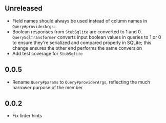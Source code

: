 ## Unreleased

* Field names should always be used instead of column names in `Query#providerArgs:`
* Boolean responses from `StubSqlite` are converted to 1 and 0. `QuerySqlTransformer` converts input boolean values in queries to 1 or 0 to ensure they're serialized and compared properly in SQLite; this change ensures the other end performs the same conversion
* Add test coverage for `StubSqlite`

## 0.0.5

* Rename `Query#params` to `Query#providerArgs`, reflecting the much narrower purpose of the member

## 0.0.2

* Fix linter hints
